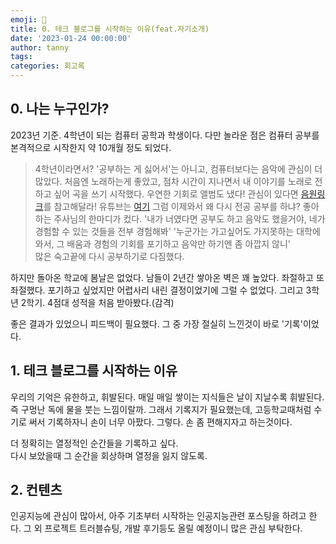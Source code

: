 ```yaml
---
emoji: 🔮
title: 0. 테크 블로그를 시작하는 이유(feat.자기소개)
date: '2023-01-24 00:00:00'
author: tanny
tags: 
categories: 회고록
---
```


## 0. 나는 누구인가?
2023년 기준. 4학년이 되는 컴퓨터 공학과 학생이다. 다만 놀라운 점은 컴퓨터 공부를 본격적으로 시작한지 약 10개월 정도 되었다.
> 4학년이라면서? 
'공부하는 게 싫어서'는 아니고, 컴퓨터보다는 음악에 관심이 더 많았다.
처음엔 노래하는게 좋았고, 점차 시간이 지나면서 내 이야기를 노래로 전하고 싶어 곡을 쓰기 시작했다.
우연한 기회로 앨범도 냈다! 관심이 있다면 [음원링크](https://vibe.naver.com/track/56802903)를 참고해달라!
유튜브는 [여기](https://www.youtube.com/@Sayou_music)
> 그럼 이제와서 왜 다시 전공 공부를 하냐?
좋아하는 주사님의 한마디가 컸다. '내가 너였다면 공부도 하고 음악도 했을거야, 네가 경험할 수 있는 것들을 전부 경험해봐'
'누군가는 가고싶어도 가지못하는 대학에 와서, 그 배움과 경험의 기회를 포기하고 음악만 하기엔 좀 아깝지 않니'<br>
많은 숙고끝에 다시 공부하기로 다짐했다.

하지만 돌아온 학교에 봄날은 없었다.
남들이 2년간 쌓아온 벽은 꽤 높았다. 좌절하고 또 좌절했다.
포기하고 싶었지만 어렵사리 내린 결정이었기에 그럴 수 없었다.
그리고 3학년 2학기. 4점대 성적을 처음 받아봤다.(감격)

좋은 결과가 있었으니 피드백이 필요했다.
그 중 가장 절실히 느낀것이 바로 '기록'이었다.

## 1. 테크 블로그를 시작하는 이유
우리의 기억은 유한하고, 휘발된다.
매일 매일 쌓이는 지식들은 날이 지날수록 휘발된다. 즉 구멍난 독에 물을 붓는 느낌이랄까.
그래서 기록지가 필요했는데, 고등학교때처럼 수기로 써서 기록하자니 손이 너무 아팠다.
그렇다. 손 좀 편해지자고 하는것이다.

더 정확히는 열정적인 순간들을 기록하고 싶다.<br>
다시 보았을때 그 순간을 회상하며 열정을 잃지 않도록.

## 2. 컨텐츠
인공지능에 관심이 많아서, 아주 기초부터 시작하는 인공지능관련 포스팅을 하려고 한다.
그 외 프로젝트 트러블슈팅, 개발 후기등도 올릴 예정이니 많은 관심 부탁한다.

```toc

```






